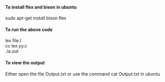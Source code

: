 #### To install flex and bison in ubuntu
sudo apt-get install bison flex

#### To run the above code
lex file.l <br />
cc lex.yy.c <br />
./a.out <br />

#### To view the output
Either open the file Output.txt or
use the command cat Output.txt in ubuntu
